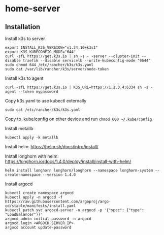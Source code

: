 # home-server

## Installation
Install k3s to server
```
export INSTALL_K3S_VERSION="v1.24.10+k3s1"
export K3S_KUBECONFIG_MODE="644"
curl -sfL https://get.k3s.io | sh -s - -server --cluster-init --disable traefik --disable servicelb --write-kubeconfig-mode "0644"
sudo chmod 644 /etc/rancher/k3s/k3s.yaml
sudo cat /var/lib/rancher/k3s/server/node-token
```

Install k3s to agent
```
curl -sfL https://get.k3s.io | K3S_URL=https://1.2.3.4:6334 sh -s - agent --token mypassword
```

Copy k3s.yaml to use kubectl externally
```
sudo cat /etc/rancher/k3s/k3s.yaml
```
Copy to .kube/config on other device and run
```chmod 600 ~/.kube/config```

Install metallb
```
kubectl apply -k metallb
```

Install helm: https://helm.sh/docs/intro/install/

Install longhorn with helm: https://longhorn.io/docs/1.4.0/deploy/install/install-with-helm/
```
helm install longhorn longhorn/longhorn --namespace longhorn-system --create-namespace --version 1.4.0
```

Install argocd
```
kubectl create namespace argocd
kubectl apply -n argocd -f https://raw.githubusercontent.com/argoproj/argo-cd/stable/manifests/install.yaml
kubectl patch svc argocd-server -n argocd -p '{"spec": {"type": "LoadBalancer"}}'
argocd admin initial-password -n argocd
argocd login <ARGOCD_SERVER_IP>
argocd account update-password
```


